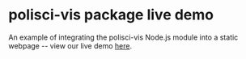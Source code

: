 # polisci-vis package live demo
An example of integrating the polisci-vis Node.js module into a static webpage -- view our live demo [here](https://lilybhattacharjee5.github.io/polisci-vis-live-demo/).
